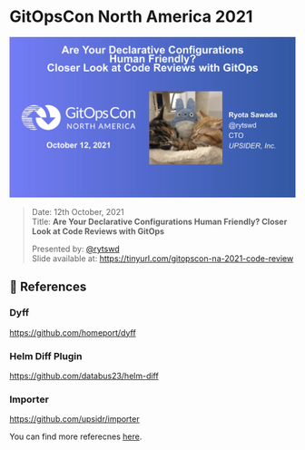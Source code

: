 # GitOpsCon North America 2021

![slide](/slide.png)

> Date: 12th October, 2021\
> Title: **Are Your Declarative Configurations Human Friendly? Closer Look at Code Reviews with GitOps**
>
> Presented by: [@rytswd](https://github.com/rytswd)\
> Slide available at: https://tinyurl.com/gitopscon-na-2021-code-review

## 🔎 References

<!-- == imptr: ref / begin from: ./docs/references.md#[main] == -->

### Dyff

https://github.com/homeport/dyff

### Helm Diff Plugin

https://github.com/databus23/helm-diff

### Importer

https://github.com/upsidr/importer

<!-- == imptr: ref / end == -->

You can find more referecnes [here](/docs/references.md).

